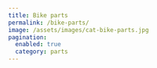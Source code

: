 ```yaml
---
title: Bike parts
permalink: /bike-parts/
image: /assets/images/cat-bike-parts.jpg
pagination: 
  enabled: true
  category: parts
---
```

